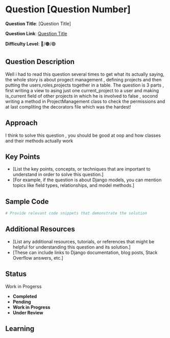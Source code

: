 
# Question [Question Number]

**Question Title**: [Question Title]

**Question Link**: [Question Title](https://quera.org/problemset/14742) 

**Difficulty Level**: 🔴/🟠/🟢
## Question Description
Well i had to read this question several times to get what its actually saying, the whole story is about progect management , defining projects and then putting the users,roles,projects together in a table.
The question is 3 parts , first writing a view to asing just one current_project to a user and making is_current field of other projects in which he is involved to false ,
socond writing a method in ProjectManagement class to check the permissions and at last compliting the decorators file which was the hardest!

## Approach
I think to solve this question , you should be good at oop and how classes and their methods actually work

## Key Points
- [List the key points, concepts, or techniques that are important to understand in order to solve this question.]
- [For example, if the question is about Django models, you can mention topics like field types, relationships, and model methods.]

## Sample Code
```python
# Provide relevant code snippets that demonstrate the solution
```

## Additional Resources
- [List any additional resources, tutorials, or references that might be helpful for understanding this question and its solution.]
- [These can include links to Django documentation, blog posts, Stack Overflow answers, etc.]

## Status
Work in Progerss

- **Completed**
- **Pending**
- **Work in Progress**
- **Under Review**

## Learning